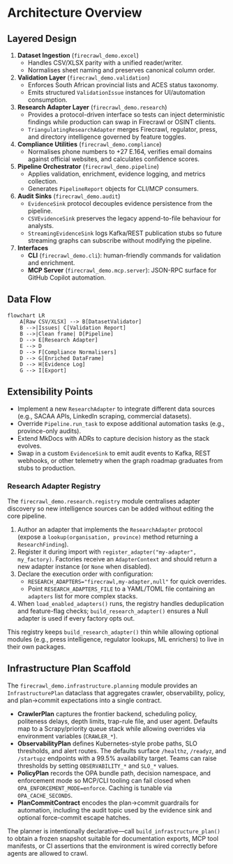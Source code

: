 # Architecture Overview

## Layered Design

1. **Dataset Ingestion** (`firecrawl_demo.excel`)
   - Handles CSV/XLSX parity with a unified reader/writer.
   - Normalises sheet naming and preserves canonical column order.
2. **Validation Layer** (`firecrawl_demo.validation`)
   - Enforces South African provincial lists and ACES status taxonomy.
   - Emits structured `ValidationIssue` instances for UI/automation consumption.
3. **Research Adapter Layer** (`firecrawl_demo.research`)
   - Provides a protocol-driven interface so tests can inject deterministic findings while production can swap in Firecrawl or OSINT clients.
   - `TriangulatingResearchAdapter` merges Firecrawl, regulator, press, and directory intelligence governed by feature toggles.
4. **Compliance Utilities** (`firecrawl_demo.compliance`)
   - Normalises phone numbers to +27 E.164, verifies email domains against official websites, and calculates confidence scores.
5. **Pipeline Orchestrator** (`firecrawl_demo.pipeline`)
   - Applies validation, enrichment, evidence logging, and metrics collection.
   - Generates `PipelineReport` objects for CLI/MCP consumers.
6. **Audit Sinks** (`firecrawl_demo.audit`)
   - `EvidenceSink` protocol decouples evidence persistence from the pipeline.
   - `CSVEvidenceSink` preserves the legacy append-to-file behaviour for analysts.
   - `StreamingEvidenceSink` logs Kafka/REST publication stubs so future streaming graphs can subscribe without modifying the pipeline.
7. **Interfaces**
   - **CLI** (`firecrawl_demo.cli`): human-friendly commands for validation and enrichment.
   - **MCP Server** (`firecrawl_demo.mcp.server`): JSON-RPC surface for GitHub Copilot automation.

## Data Flow

```mermaid
flowchart LR
    A[Raw CSV/XLSX] --> B[DatasetValidator]
    B -->|Issues| C[Validation Report]
    B -->|Clean frame| D[Pipeline]
    D --> E[Research Adapter]
    E --> D
    D --> F[Compliance Normalisers]
    D --> G[Enriched DataFrame]
    D --> H[Evidence Log]
    G --> I[Export]
```

## Extensibility Points

- Implement a new `ResearchAdapter` to integrate different data sources (e.g., SACAA APIs, LinkedIn scraping, commercial datasets).
- Override `Pipeline.run_task` to expose additional automation tasks (e.g., province-only audits).
- Extend MkDocs with ADRs to capture decision history as the stack evolves.
- Swap in a custom `EvidenceSink` to emit audit events to Kafka, REST webhooks, or other telemetry when the graph roadmap graduates from stubs to production.

### Research Adapter Registry

The `firecrawl_demo.research.registry` module centralises adapter discovery so new intelligence sources can be added without editing the core pipeline.

1. Author an adapter that implements the `ResearchAdapter` protocol (expose a `lookup(organisation, province)` method returning a `ResearchFinding`).
2. Register it during import with `register_adapter("my-adapter", my_factory)`. Factories receive an `AdapterContext` and should return a new adapter instance (or `None` when disabled).
3. Declare the execution order with configuration:
   - `RESEARCH_ADAPTERS="firecrawl,my-adapter,null"` for quick overrides.
   - Point `RESEARCH_ADAPTERS_FILE` to a YAML/TOML file containing an `adapters` list for more complex stacks.
4. When `load_enabled_adapters()` runs, the registry handles deduplication and feature-flag checks; `build_research_adapter()` ensures a Null adapter is used if every factory opts out.

This registry keeps `build_research_adapter()` thin while allowing optional modules (e.g., press intelligence, regulator lookups, ML enrichers) to live in their own packages.

## Infrastructure Plan Scaffold

The `firecrawl_demo.infrastructure.planning` module provides an `InfrastructurePlan` dataclass that aggregates crawler, observability, policy, and plan→commit expectations into a single contract.

- **CrawlerPlan** captures the frontier backend, scheduling policy, politeness delays, depth limits, trap-rule file, and user agent. Defaults map to a Scrapy/priority queue stack while allowing overrides via environment variables (`CRAWLER_*`).
- **ObservabilityPlan** defines Kubernetes-style probe paths, SLO thresholds, and alert routes. The defaults surface `/healthz`, `/readyz`, and `/startupz` endpoints with a 99.5% availability target. Teams can raise thresholds by setting `OBSERVABILITY_*` and `SLO_*` values.
- **PolicyPlan** records the OPA bundle path, decision namespace, and enforcement mode so MCP/CLI tooling can fail closed when `OPA_ENFORCEMENT_MODE=enforce`. Caching is tunable via `OPA_CACHE_SECONDS`.
- **PlanCommitContract** encodes the plan→commit guardrails for automation, including the audit topic used by the evidence sink and optional force-commit escape hatches.

The planner is intentionally declarative—call `build_infrastructure_plan()` to obtain a frozen snapshot suitable for documentation exports, MCP tool manifests, or CI assertions that the environment is wired correctly before agents are allowed to crawl.
